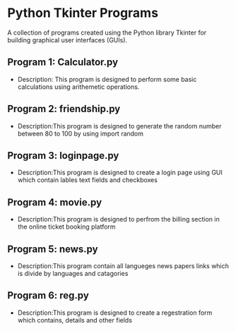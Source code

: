 # Python Tkinter Programs

A collection of programs created using the Python library Tkinter for building graphical user interfaces (GUIs).

## Program 1: Calculator.py

- Description: This program is designed to perform some basic calculations using arithemetic operations.

## Program 2: friendship.py

- Description:This program is designed to generate the random number between 80 to 100 by using import random

## Program 3: loginpage.py

- Description:This program is designed to create a login page using GUI which contain lables text fields and checkboxes

## Program 4: movie.py

- Description:This program is designed to perfrom the billing section in the online ticket booking platform 

## Program 5: news.py

- Description:This program contain all langueges news papers links which is divide by languages and catagories

 ## Program 6: reg.py
 
- Description:This program is designed to create a regestration form which contains, details and other fields
 
